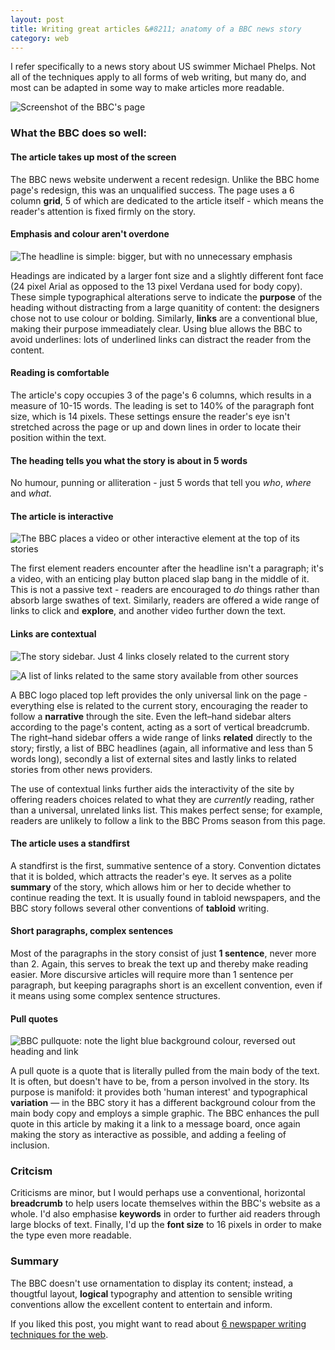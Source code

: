 ```yaml
---
layout: post
title: Writing great articles &#8211; anatomy of a BBC news story
category: web
---
```


I refer specifically to a news story about US swimmer Michael Phelps. Not all of the techniques apply to all forms of web writing, but many do, and most can be adapted in some way to make articles more readable.

![Screenshot of the BBC's page](http://farm4.static.flickr.com/3055/2764123353_258961373d_o.jpg)


### What the BBC does so well:




#### The article takes up most of the screen


The BBC news website underwent a recent redesign. Unlike the BBC home page's redesign, this was an unqualified success. The page uses a 6 column **grid**, 5 of which are dedicated to the article itself - which means the reader's attention is fixed firmly on the story.


#### Emphasis and colour aren't overdone


![The headline is simple: bigger, but with no unnecessary emphasis](http://farm4.static.flickr.com/3266/2759699706_9215de3981_o.jpg)

Headings are indicated by a larger font size and a slightly different font face (24 pixel Arial as opposed to the 13 pixel Verdana used for body copy). These simple typographical alterations serve to indicate the **purpose** of the heading without distracting from a large quanitity of content: the designers chose not to use colour or bolding. Similarly, **links** are a conventional blue, making their purpose immeadiately clear. Using blue allows the BBC to avoid underlines: lots of underlined links can distract the reader from the content.


#### Reading is comfortable


The article's copy occupies 3 of the page's 6 columns, which results in a measure of 10-15 words. The leading is set to 140% of the paragraph font size, which is 14 pixels. These settings ensure the reader's eye isn't stretched across the page or up and down lines in order to locate their position within the text.


#### The heading tells you what the story is about in 5 words


No humour, punning or alliteration - just 5 words that tell you _who_, _where_ and _what_.


#### The article is interactive


![The BBC places a video or other interactive element at the top of its stories](http://farm4.static.flickr.com/3018/2759663090_ac96fc3655_o.jpg)


The first element readers encounter after the headline isn't a paragraph; it's a video, with an enticing play button placed slap bang in the middle of it. This is not a passive text - readers are encouraged to _do_ things rather than absorb large swathes of text. Similarly, readers are offered a wide range of links to click and **explore**, and another video further down the text.





#### Links are contextual


![The story sidebar. Just 4 links closely related to the current story](http://farm4.static.flickr.com/3031/2759662988_7261a32eff_o.jpg)

![A list of links related to the same story available from other sources](http://farm4.static.flickr.com/3154/2759663018_7cf2a0c9ec_o.jpg)


A BBC logo placed top left provides the only universal link on the page - everything else is related to the current story, encouraging the reader to follow a **narrative** through the site. Even the left–hand sidebar alters according to the page's content, acting as a sort of vertical breadcrumb. The right–hand sidebar offers a wide range of links **related** directly to the story; firstly, a list of BBC headlines (again, all informative and less than 5 words long), secondly a list of external sites and lastly links to related stories from other news providers.




The use of contextual links further aids the interactivity of the site by offering readers choices related to what they are _currently_ reading, rather than a universal, unrelated links list. This makes perfect sense; for example, readers are unlikely to follow a link to the BBC Proms season from this page.





#### The article uses a standfirst


A standfirst is the first, summative sentence of a story. Convention dictates that it is bolded, which attracts the reader's eye. It serves as a polite **summary** of the story, which allows him or her to decide whether to continue reading the text. It is usually found in tabloid newspapers, and the BBC story follows several other conventions of **tabloid** writing.


#### Short paragraphs, complex sentences


Most of the paragraphs in the story consist of just **1 sentence**, never more than 2. Again, this serves to break the text up and thereby make reading easier. More discursive articles will require more than 1 sentence per paragraph, but keeping paragraphs short is an excellent convention, even if it means using some complex sentence structures.


#### Pull quotes


![BBC pullquote: note the light blue background colour, reversed out heading and link](http://farm4.static.flickr.com/3102/2758822341_baa77665d8_o.jpg)


A pull quote is a quote that is literally pulled from the main body of the text. It is often, but doesn't have to be, from a person involved in the story. Its purpose is manifold: it provides both 'human interest' and typographical **variation** — in the BBC story it has a different background colour from the main body copy and employs a simple graphic. The BBC enhances the pull quote in this article by making it a link to a message board, once again making the story as interactive as possible, and adding a feeling of inclusion.





### Critcism


Criticisms are minor, but I would perhaps use a conventional, horizontal **breadcrumb** to help users locate themselves within the BBC's website as a whole. I'd also emphasise **keywords** in order to further aid readers through large blocks of text. Finally, I'd up the **font size** to 16 pixels in order to make the type even more readable.


### Summary


The BBC doesn't use ornamentation to display its content; instead, a thougtful layout, **logical** typography and attention to sensible writing conventions allow the excellent content to entertain and inform.

If you liked this post, you might want to read about [6 newspaper writing techniques for the web](http://leonpaternoster.com/2008/07/6-newspaper-writing-techniques-for-the-web/).
